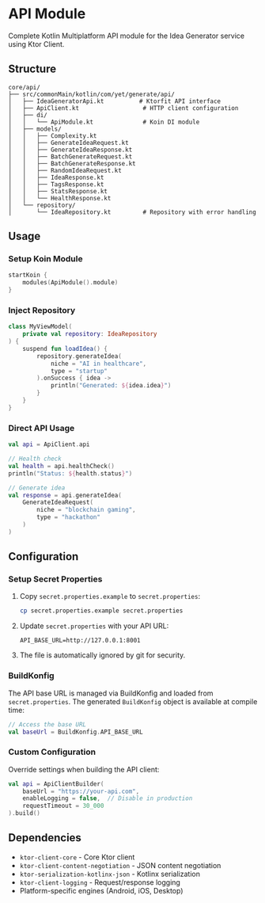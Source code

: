 # API Module

Complete Kotlin Multiplatform API module for the Idea Generator service using Ktor Client.

## Structure

```
core/api/
├── src/commonMain/kotlin/com/yet/generate/api/
│   ├── IdeaGeneratorApi.kt          # Ktorfit API interface
│   ├── ApiClient.kt                  # HTTP client configuration
│   ├── di/
│   │   └── ApiModule.kt              # Koin DI module
│   ├── models/
│   │   ├── Complexity.kt
│   │   ├── GenerateIdeaRequest.kt
│   │   ├── GenerateIdeaResponse.kt
│   │   ├── BatchGenerateRequest.kt
│   │   ├── BatchGenerateResponse.kt
│   │   ├── RandomIdeaRequest.kt
│   │   ├── IdeaResponse.kt
│   │   ├── TagsResponse.kt
│   │   ├── StatsResponse.kt
│   │   └── HealthResponse.kt
│   └── repository/
│       └── IdeaRepository.kt         # Repository with error handling
```

## Usage

### Setup Koin Module

```kotlin
startKoin {
    modules(ApiModule().module)
}
```

### Inject Repository

```kotlin
class MyViewModel(
    private val repository: IdeaRepository
) {
    suspend fun loadIdea() {
        repository.generateIdea(
            niche = "AI in healthcare",
            type = "startup"
        ).onSuccess { idea ->
            println("Generated: ${idea.idea}")
        }
    }
}
```

### Direct API Usage

```kotlin
val api = ApiClient.api

// Health check
val health = api.healthCheck()
println("Status: ${health.status}")

// Generate idea
val response = api.generateIdea(
    GenerateIdeaRequest(
        niche = "blockchain gaming",
        type = "hackathon"
    )
)
```

## Configuration

### Setup Secret Properties

1. Copy `secret.properties.example` to `secret.properties`:
   ```bash
   cp secret.properties.example secret.properties
   ```

2. Update `secret.properties` with your API URL:
   ```properties
   API_BASE_URL=http://127.0.0.1:8001
   ```

3. The file is automatically ignored by git for security.

### BuildKonfig

The API base URL is managed via BuildKonfig and loaded from `secret.properties`. The generated `BuildKonfig` object is available at compile time:

```kotlin
// Access the base URL
val baseUrl = BuildKonfig.API_BASE_URL
```

### Custom Configuration

Override settings when building the API client:

```kotlin
val api = ApiClientBuilder(
    baseUrl = "https://your-api.com",
    enableLogging = false,  // Disable in production
    requestTimeout = 30_000
).build()
```

## Dependencies

- `ktor-client-core` - Core Ktor client
- `ktor-client-content-negotiation` - JSON content negotiation
- `ktor-serialization-kotlinx-json` - Kotlinx serialization
- `ktor-client-logging` - Request/response logging
- Platform-specific engines (Android, iOS, Desktop)
